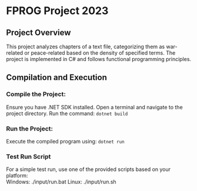 # FPROG Project 2023
## Project Overview
This project analyzes chapters of a text file, categorizing them as war-related or peace-related based on the density of specified terms. The project is implemented in C# and follows functional programming principles.

## Compilation and Execution
### Compile the Project:
Ensure you have .NET SDK installed.
Open a terminal and navigate to the project directory.
Run the command: `dotnet build`

### Run the Project:
Execute the compiled program using: `dotnet run`

### Test Run Script
For a simple test run, use one of the provided scripts based on your platform: <br>
Windows: ./input/run.bat
Linux: ./input/run.sh